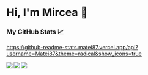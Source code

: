 # Hi, I'm Mircea 👋


### My GitHub Stats 📈
https://github-readme-stats.matei87.vercel.app/api?username=Matei87&theme=radical&show_icons=true


<img align="left" src="https://github-readme-stats.matei87.vercel.app/api/pin/?username=Matei87&theme=radical&repo=github-readme-stats" />
<img align="left" src="https://github-readme-stats.matei87.vercel.app/api/top-langs/?username=Matei87&theme=radical&show_icons=true" />
<img align="center" src="https://github-readme-stats.matei87.vercel.app/api?username=Matei87&theme=radical&show_icons=true" />

